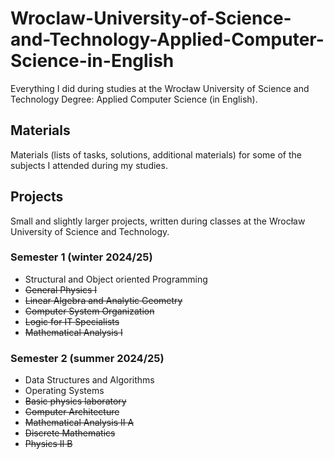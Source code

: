 # Wroclaw-University-of-Science-and-Technology-Applied-Computer-Science-in-English

Everything I did during studies at the Wrocław University of Science and Technology Degree: Applied Computer Science (in English). 

## Materials 

Materials (lists of tasks, solutions, additional materials) for some of the subjects I attended during my studies. 

## Projects 

Small and slightly larger projects, written during classes at the Wrocław University of Science and Technology.

### Semester 1 (winter 2024/25)

* Structural and Object oriented Programming
* ~~General Physics I~~
* ~~Linear Algebra and Analytic Geometry~~
* ~~Computer System Organization~~
* ~~Logic for IT Specialists~~
* ~~Mathematical Analysis I~~

### Semester 2 (summer 2024/25)

* Data Structures and Algorithms
* Operating Systems
* ~~Basic physics laboratory~~
* ~~Computer Architecture~~
* ~~Mathematical Analysis II A~~
* ~~Discrete Mathematics~~
* ~~Physics II B~~
